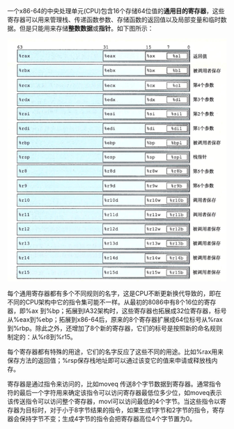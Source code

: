 一个x86-64的中央处理单元(CPU)包含16个存储64位值的**通用目的寄存器**，这些寄存器可以用来管理栈、传递函数参数、存储函数的返回值以及局部变量和临时数据。但是只能用来存储**整数数据**或**指针**。如下图所示：

![](../images/cs/2.png)

每个通用寄存器都有多个不同规则的名字，这是CPU不断更新换代导致的，即在不同的CPU架构中它的指令集可能不一样。从最初的8086中有8个16位的寄存器，即%ax 到%bp；拓展到IA32架构时，这些寄存器也拓展成32位寄存器，标号从%eax到%ebp；拓展到x86-64后，原来的8个寄存器扩展成64位标号从%rax到%rbp。除此之外，还增加了8个新的寄存器，它们的标号是按照新的命名规则制定的：从%r8到%r15。

每个寄存器都有特殊的用途，它们的名字反应了这些不同的用途。比如%rax用来保存方法的返回值；%rsp保存栈地址即可以通过该变它的值来申请或释放栈内存。

寄存器是通过指令来访问的，比如moveq 传送8个字节数据到寄存器。通常指令符的最后一个字符用来确定该指令可以访问寄存器最低位多少位，如moveq表示该传送指令可以访问整个寄存器，movl可以访问最低的4个字节。当这些指令以寄存器为目标时，对于小于8字节结果的指令，如果生成1字节和2字节的指令，寄存器会保持字节不变；生成4字节的指令会把寄存器高位4个字节置为0。